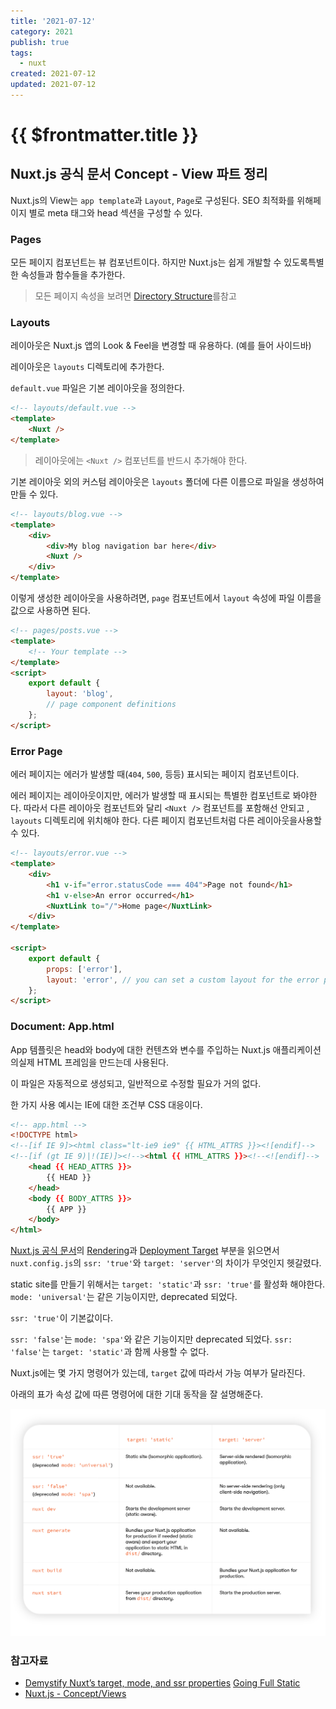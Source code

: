 ```yaml
---
title: '2021-07-12'
category: 2021
publish: true
tags:
  - nuxt
created: 2021-07-12
updated: 2021-07-12
---
```


# {{ $frontmatter.title }}

## Nuxt.js 공식 문서 Concept - View 파트 정리

Nuxt.js의 View는 `app template`과 `Layout`, `Page`로 구성된다. SEO 최적화를 위해페이지 별로 meta 태그와 head 섹션을 구성할 수 있다.

### Pages

모든 페이지 컴포넌트는 뷰 컴포넌트이다. 하지만 Nuxt.js는 쉽게 개발할 수 있도록특별한 속성들과 함수들을 추가한다.

> 모든 페이지 속성을 보려면 [Directory Structure](https://nuxtjs.org/docs/2.x/directory-structure/pages)를참고

### Layouts

레이아웃은 Nuxt.js 앱의 Look & Feel을 변경할 때 유용하다. (예를 들어 사이드바)

레이아웃은 `layouts` 디렉토리에 추가한다.

`default.vue` 파일은 기본 레이아웃을 정의한다.

```html
<!-- layouts/default.vue -->
<template>
	<Nuxt />
</template>
```

> 레이아웃에는 `<Nuxt />` 컴포넌트를 반드시 추가해야 한다.

기본 레이아웃 외의 커스텀 레이아웃은 `layouts` 폴더에 다른 이름으로 파일을 생성하여 만들 수 있다.

```html
<!-- layouts/blog.vue -->
<template>
	<div>
		<div>My blog navigation bar here</div>
		<Nuxt />
	</div>
</template>
```

이렇게 생성한 레이아웃을 사용하려면, `page` 컴포넌트에서 `layout` 속성에 파일 이름을 값으로 사용하면 된다.

```html
<!-- pages/posts.vue -->
<template>
	<!-- Your template -->
</template>
<script>
	export default {
		layout: 'blog',
		// page component definitions
	};
</script>
```

### Error Page

에러 페이지는 에러가 발생할 때(`404`, `500`, 등등) 표시되는 페이지 컴포넌트이다.

에러 페이지는 레이아웃이지만, 에러가 발생할 때 표시되는 특별한 컴포넌트로 봐야한다. 따라서 다른 레이아웃 컴포넌트와 달리 `<Nuxt />` 컴포넌트를 포함해선 안되고 , `layouts` 디렉토리에 위치해야 한다. 다른 페이지 컴포넌트처럼 다른 레이아웃을사용할 수 있다.

```html
<!-- layouts/error.vue -->
<template>
	<div>
		<h1 v-if="error.statusCode === 404">Page not found</h1>
		<h1 v-else>An error occurred</h1>
		<NuxtLink to="/">Home page</NuxtLink>
	</div>
</template>

<script>
	export default {
		props: ['error'],
		layout: 'error', // you can set a custom layout for the error page
	};
</script>
```

### Document: App.html

App 템플릿은 head와 body에 대한 컨텐츠와 변수를 주입하는 Nuxt.js 애플리케이션의실제 HTML 프레임을 만드는데 사용된다.

이 파일은 자동적으로 생성되고, 일반적으로 수정할 필요가 거의 없다.

한 가지 사용 예시는 IE에 대한 조건부 CSS 대응이다.

```html
<!-- app.html -->
<!DOCTYPE html>
<!--[if IE 9]><html class="lt-ie9 ie9" {{ HTML_ATTRS }}><![endif]-->
<!--[if (gt IE 9)|!(IE)]><!--><html {{ HTML_ATTRS }}><!--<![endif]-->
	<head {{ HEAD_ATTRS }}>
		{{ HEAD }}
	</head>
	<body {{ BODY_ATTRS }}>
		{{ APP }}
	</body>
</html>
```

[Nuxt.js 공식 문서](https://nuxtjs.org)의 [Rendering](https://nuxtjs.org/docs/2.x/features/rendering-modes)과 [Deployment Target](https://nuxtjs.org/docs/2.x/features/deployment-targets) 부분을 읽으면서 `nuxt.config.js`의 `ssr: 'true'`와 `target: 'server'`의 차이가 무엇인지 헷갈렸다.

static site를 만들기 위해서는 `target: 'static'`과 `ssr: 'true'`를 활성화 해야한다. `mode: 'universal'`는 같은 기능이지만, deprecated 되었다.

`ssr: 'true'`이 기본값이다.

`ssr: 'false'`는 `mode: 'spa'`와 같은 기능이지만 deprecated 되었다. `ssr: 'false'`는 `target: 'static'`과 함께 사용할 수 없다.

Nuxt.js에는 몇 가지 명령어가 있는데, `target` 값에 따라서 가능 여부가 달라진다.

아래의 표가 속성 값에 따른 명령어에 대한 기대 동작을 잘 설명해준다.

![2021-07-12-image-0](./images/2021-07-12-image-0.png)

### 참고자료

- [Demystify Nuxtʼs target, mode, and ssr properties](https://kontent.ai/blog/demystify-nuxt-target-mode-and-ssr-properties) [Going Full Static](https://nuxtjs.org/blog/going-full-static)
- [Nuxt.js - Concept/Views](https://nuxtjs.org/docs/2.x/concepts/views)
